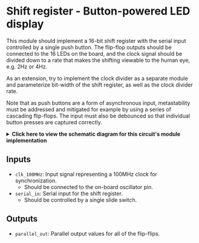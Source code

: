 # Shift register - Button-powered LED display

This module should implement a 16-bit shift register with the serial input controlled by a single push button. The flip-flop outputs should be connected to the 16 LEDs on the board, and the clock signal should be divided down to a rate that makes the shifting viewable to the human eye, e.g. 2Hz or 4Hz.

As an extension, try to implement the clock divider as a separate module and parameterize bit-width of the shift register,
as well as the clock divider rate.

Note that as push buttons are a form of asynchronous input, metastability must be addressed and mitigated for example by using a series of cascading flip-flops. The input must also be debounced so that individual button presses are captured correctly.

<details>
<summary>
    <b>Click here to view the schematic diagram for this circuit's module implementation</b>
</summary>
<p>
    <br/>
    <img src="schematic.png"/>
</p>
</details>

## Inputs

- `clk_100MHz`: Input signal representing a 100MHz clock for synchronization.
  - Should be connected to the on-board oscillator pin.
- `serial_in`: Serial input for the shift register.
  - Should be controlled by a single slide switch.

## Outputs

- `parallel_out`: Parallel output values for all of the flip-flips.
